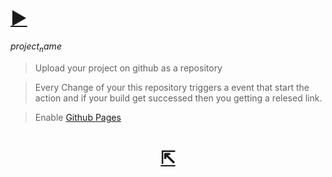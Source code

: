 # [►](https://ShivaShirsath.github.io/My-Results)

$project_name$

> Upload your project on github as a repository

> Every Change of your this repository triggers a event that start the action and if your build get successed then you getting a relesed link.

> Enable [Github Pages](../../settings/pages)

<h1 align=center>
	<a href=../../deployments/activity_log?environment=github-pages>
	  ⇱
	</a>
</h1>
